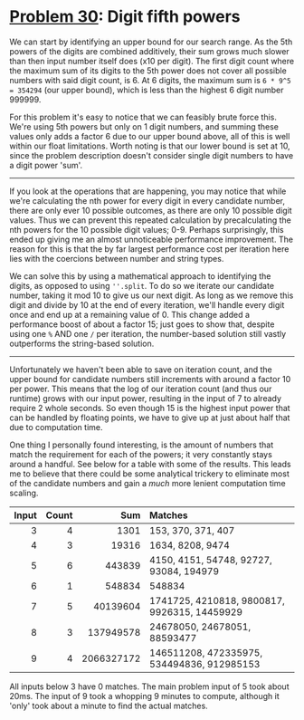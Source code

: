 # [Problem 30](https://projecteuler.net/problem=30): Digit fifth powers

We can start by identifying an upper bound for our search range.
As the 5th powers of the digits are combined additively, their sum grows much slower than then input number itself does (x10 per digit).
The first digit count where the maximum sum of its digits to the 5th power does not cover all possible numbers with said digit count, is 6.
At 6 digits, the maximum sum is `6 * 9^5 = 354294` (our upper bound), which is less than the highest 6 digit number 999999.

For this problem it's easy to notice that we can feasibly brute force this.
We're using 5th powers but only on 1 digit numbers, and summing these values only adds a factor 6 due to our upper bound above, all of this is well within our float limitations.
Worth noting is that our lower bound is set at 10, since the problem description doesn't consider single digit numbers to have a digit power 'sum'.

---

If you look at the operations that are happening, you may notice that while we're calculating the nth power for every digit in every candidate number, there are only ever 10 possible outcomes, as there are only 10 possible digit values.
Thus we can prevent this repeated calculation by precalculating the nth powers for the 10 possible digit values; 0-9.
Perhaps surprisingly, this ended up giving me an almost unnoticeable performance improvement.
The reason for this is that the by far largest performance cost per iteration here lies with the coercions between number and string types.

We can solve this by using a mathematical approach to identifying the digits, as opposed to using `''.split`.
To do so we iterate our candidate number, taking it mod 10 to give us our next digit.
As long as we remove this digit and divide by 10 at the end of every iteration, we'll handle every digit once and end up at a remaining value of 0.
This change added a performance boost of about a factor 15; just goes to show that, despite using one `%` AND one `/` per iteration, the number-based solution still vastly outperforms the string-based solution.

---

Unfortunately we haven't been able to save on iteration count, and the upper bound for candidate numbers still increments with around a factor 10 per power.
This means that the log of our iteration count (and thus our runtime) grows with our input power, resulting in the input of 7 to already require 2 whole seconds.
So even though 15 is the highest input power that can be handled by floating points, we have to give up at just about half that due to computation time.

One thing I personally found interesting, is the amount of numbers that match the requirement for each of the powers; it very constantly stays around a handful.
See below for a table with some of the results.
This leads me to believe that there could be some analytical trickery to eliminate most of the candidate numbers and gain a *much* more lenient computation time scaling.

Input|Count|       Sum|Matches
----:|----:|---------:|:--
    3|    4|      1301|153, 370, 371, 407
    4|    3|     19316|1634, 8208, 9474
    5|    6|    443839|4150, 4151, 54748, 92727, 93084, 194979
    6|    1|    548834|548834
    7|    5|  40139604|1741725, 4210818, 9800817, 9926315, 14459929
    8|    3| 137949578|24678050, 24678051, 88593477
    9|    4|2066327172|146511208, 472335975, 534494836, 912985153

All inputs below 3 have 0 matches.
The main problem input of 5 took about 20ms.
The input of 9 took a whopping 9 minutes to compute, although it 'only' took about a minute to find the actual matches.
